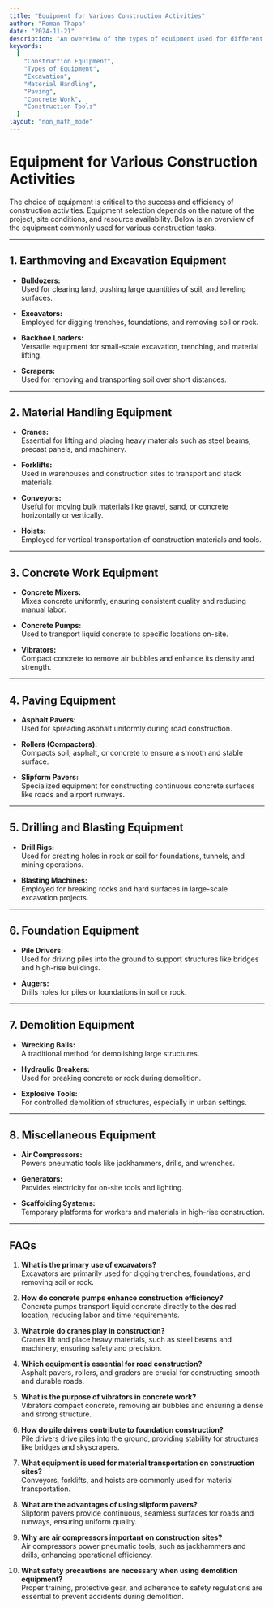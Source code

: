 ```yaml
---
title: "Equipment for Various Construction Activities"
author: "Roman Thapa"
date: "2024-11-21"
description: "An overview of the types of equipment used for different construction activities to enhance productivity and efficiency."
keywords:
  [
    "Construction Equipment",
    "Types of Equipment",
    "Excavation",
    "Material Handling",
    "Paving",
    "Concrete Work",
    "Construction Tools"
  ]
layout: "non_math_mode"
---
```


# Equipment for Various Construction Activities

The choice of equipment is critical to the success and efficiency of construction activities. Equipment selection depends on the nature of the project, site conditions, and resource availability. Below is an overview of the equipment commonly used for various construction tasks.

---

## 1. **Earthmoving and Excavation Equipment**

- **Bulldozers:**  
  Used for clearing land, pushing large quantities of soil, and leveling surfaces.
  
- **Excavators:**  
  Employed for digging trenches, foundations, and removing soil or rock.

- **Backhoe Loaders:**  
  Versatile equipment for small-scale excavation, trenching, and material lifting.

- **Scrapers:**  
  Used for removing and transporting soil over short distances.

---

## 2. **Material Handling Equipment**

- **Cranes:**  
  Essential for lifting and placing heavy materials such as steel beams, precast panels, and machinery.

- **Forklifts:**  
  Used in warehouses and construction sites to transport and stack materials.

- **Conveyors:**  
  Useful for moving bulk materials like gravel, sand, or concrete horizontally or vertically.

- **Hoists:**  
  Employed for vertical transportation of construction materials and tools.

---

## 3. **Concrete Work Equipment**

- **Concrete Mixers:**  
  Mixes concrete uniformly, ensuring consistent quality and reducing manual labor.

- **Concrete Pumps:**  
  Used to transport liquid concrete to specific locations on-site.

- **Vibrators:**  
  Compact concrete to remove air bubbles and enhance its density and strength.

---

## 4. **Paving Equipment**

- **Asphalt Pavers:**  
  Used for spreading asphalt uniformly during road construction.

- **Rollers (Compactors):**  
  Compacts soil, asphalt, or concrete to ensure a smooth and stable surface.

- **Slipform Pavers:**  
  Specialized equipment for constructing continuous concrete surfaces like roads and airport runways.

---

## 5. **Drilling and Blasting Equipment**

- **Drill Rigs:**  
  Used for creating holes in rock or soil for foundations, tunnels, and mining operations.

- **Blasting Machines:**  
  Employed for breaking rocks and hard surfaces in large-scale excavation projects.

---

## 6. **Foundation Equipment**

- **Pile Drivers:**  
  Used for driving piles into the ground to support structures like bridges and high-rise buildings.

- **Augers:**  
  Drills holes for piles or foundations in soil or rock.

---

## 7. **Demolition Equipment**

- **Wrecking Balls:**  
  A traditional method for demolishing large structures.

- **Hydraulic Breakers:**  
  Used for breaking concrete or rock during demolition.

- **Explosive Tools:**  
  For controlled demolition of structures, especially in urban settings.

---

## 8. **Miscellaneous Equipment**

- **Air Compressors:**  
  Powers pneumatic tools like jackhammers, drills, and wrenches.

- **Generators:**  
  Provides electricity for on-site tools and lighting.

- **Scaffolding Systems:**  
  Temporary platforms for workers and materials in high-rise construction.

---

## FAQs

1. **What is the primary use of excavators?**  
   Excavators are primarily used for digging trenches, foundations, and removing soil or rock.

2. **How do concrete pumps enhance construction efficiency?**  
   Concrete pumps transport liquid concrete directly to the desired location, reducing labor and time requirements.

3. **What role do cranes play in construction?**  
   Cranes lift and place heavy materials, such as steel beams and machinery, ensuring safety and precision.

4. **Which equipment is essential for road construction?**  
   Asphalt pavers, rollers, and graders are crucial for constructing smooth and durable roads.

5. **What is the purpose of vibrators in concrete work?**  
   Vibrators compact concrete, removing air bubbles and ensuring a dense and strong structure.

6. **How do pile drivers contribute to foundation construction?**  
   Pile drivers drive piles into the ground, providing stability for structures like bridges and skyscrapers.

7. **What equipment is used for material transportation on construction sites?**  
   Conveyors, forklifts, and hoists are commonly used for material transportation.

8. **What are the advantages of using slipform pavers?**  
   Slipform pavers provide continuous, seamless surfaces for roads and runways, ensuring uniform quality.

9. **Why are air compressors important on construction sites?**  
   Air compressors power pneumatic tools, such as jackhammers and drills, enhancing operational efficiency.

10. **What safety precautions are necessary when using demolition equipment?**  
    Proper training, protective gear, and adherence to safety regulations are essential to prevent accidents during demolition.